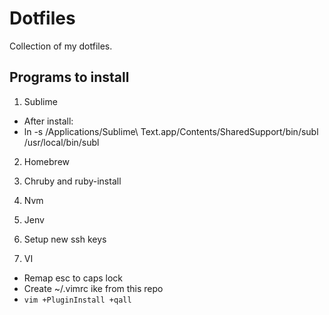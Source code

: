 # Dotfiles
Collection of my dotfiles.

## Programs to install
1.  Sublime
  - After install:
  - ln -s  /Applications/Sublime\ Text.app/Contents/SharedSupport/bin/subl /usr/local/bin/subl

2.  Homebrew

3.  Chruby and ruby-install

4.  Nvm

5.  Jenv

6.  Setup new ssh keys

7.  VI
  - Remap esc to caps lock
  - Create ~/.vimrc ike from this repo
  - `vim +PluginInstall +qall`

